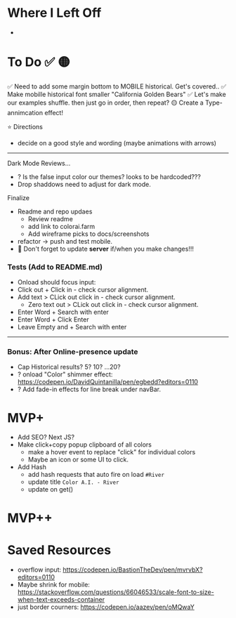 # Where I Left Off
- 

# To Do ✅ 🟡
✅ Need to add some margin bottom to MOBILE historical. Get's covered.. 
✅ Make mobille historical font smaller "California Golden Bears"
✅ Let's make our examples shuffle. then just go in order, then repeat?
🟡 Create a Type-annimcation effect! 


⭐️ Directions
- decide on a good style and wording (maybe animations with arrows)

---

Dark Mode Reviews...
- ? Is the false input color our themes? looks to be hardcoded???
- Drop shaddows need to adjust for dark mode. 

Finalize
- Readme and repo updaes
  - Review readme
  - add link to colorai.farm
  - Add wireframe picks to docs/screenshots
- refactor -> push and test mobile. 
- 🚨 Don't forget to update **server** if/when you make changes!!!

### Tests (Add to README.md)
- Onload should focus input:
- Click out + Click in - check cursor alignment.
- Add text > CLick out click in - check cursor alignment.
  - Zero text out > CLick out click in - check cursor alignment.
- Enter Word + Search with enter
- Enter Word + Click Enter
- Leave Empty and + Search with enter

----

### Bonus: After Online-presence update
- Cap Historical results? 5? 10? ...20?
- ? onload "Color" shimmer effect: https://codepen.io/DavidQuintanilla/pen/egbedd?editors=0110
- ? Add fade-in effects for line break under navBar.

# MVP+
- Add SEO? Next JS? 
- Make click+copy popup clipboard of all colors
  - make a hover event to replace "click" for individual colors
  - Maybe an icon or some UI to click. 
- Add Hash
  - add hash requests that auto fire on load `#River`
  - update title `Color A.I. - River`
  - update on get()

# MVP++

# Saved Resources
- overflow input: https://codepen.io/BastionTheDev/pen/mvrvbX?editors=0110
- Maybe shrink for mobile: https://stackoverflow.com/questions/66046533/scale-font-to-size-when-text-exceeds-container
- just border courners: https://codepen.io/aazev/pen/oMQwaY
